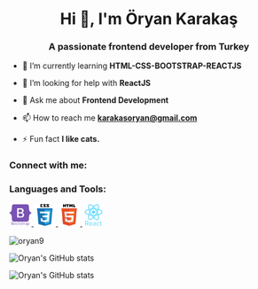 <h1 align="center">Hi 👋, I'm Öryan Karakaş</h1>
<h3 align="center">A passionate frontend developer from Turkey</h3>

- 🌱 I’m currently learning **HTML-CSS-BOOTSTRAP-REACTJS**

- 🤝 I’m looking for help with **ReactJS**

- 💬 Ask me about **Frontend Development**

- 📫 How to reach me **karakasoryan@gmail.com**

- ⚡ Fun fact **I like cats.**

<h3 align="left">Connect with me:</h3>
<p align="left">
</p>

<h3 align="left">Languages and Tools:</h3>
<p align="left"> <a href="https://getbootstrap.com" target="_blank" rel="noreferrer"> <img src="https://raw.githubusercontent.com/devicons/devicon/master/icons/bootstrap/bootstrap-plain-wordmark.svg" alt="bootstrap" width="40" height="40"/> </a> <a href="https://www.w3schools.com/css/" target="_blank" rel="noreferrer"> <img src="https://raw.githubusercontent.com/devicons/devicon/master/icons/css3/css3-original-wordmark.svg" alt="css3" width="40" height="40"/> </a> <a href="https://www.w3.org/html/" target="_blank" rel="noreferrer"> <img src="https://raw.githubusercontent.com/devicons/devicon/master/icons/html5/html5-original-wordmark.svg" alt="html5" width="40" height="40"/> </a> <a href="https://reactjs.org/" target="_blank" rel="noreferrer"> <img src="https://raw.githubusercontent.com/devicons/devicon/master/icons/react/react-original-wordmark.svg" alt="react" width="40" height="40"/> </a> </p>

<p><img align="center" src="https://github-readme-streak-stats.herokuapp.com/?user=oryan9&" alt="oryan9" /></p>


![Oryan's GitHub stats](https://github-readme-stats.vercel.app/api?username=oryan9&show_icons=true&theme=radical)

![Oryan's GitHub stats](https://github-readme-stats.vercel.app/api?username=oryan9&count_private=true)

